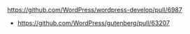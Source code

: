 https://github.com/WordPress/wordpress-develop/pull/6987

-   https://github.com/WordPress/gutenberg/pull/63207
